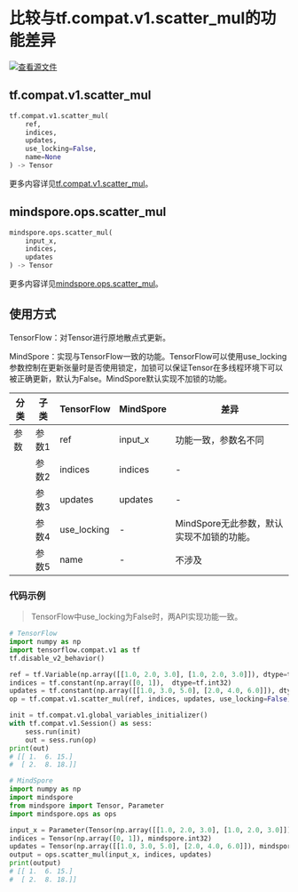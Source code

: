 # 比较与tf.compat.v1.scatter_mul的功能差异

[![查看源文件](https://mindspore-website.obs.cn-north-4.myhuaweicloud.com/website-images/r2.0/resource/_static/logo_source.png)](https://gitee.com/mindspore/docs/blob/r2.0/docs/mindspore/source_zh_cn/note/api_mapping/tensorflow_diff/scatter_mul.md)

## tf.compat.v1.scatter_mul

```python
tf.compat.v1.scatter_mul(
    ref,
    indices,
    updates,
    use_locking=False,
    name=None
) -> Tensor
```

更多内容详见[tf.compat.v1.scatter_mul](https://www.tensorflow.org/versions/r2.6/api_docs/python/tf/compat/v1/scatter_mul)。

## mindspore.ops.scatter_mul

```python
mindspore.ops.scatter_mul(
    input_x,
    indices,
    updates
) -> Tensor
```

更多内容详见[mindspore.ops.scatter_mul](https://www.mindspore.cn/docs/zh-CN/r2.0/api_python/ops/mindspore.ops.scatter_mul.html)。

## 使用方式

TensorFlow：对Tensor进行原地散点式更新。

MindSpore：实现与TensorFlow一致的功能。TensorFlow可以使用use_locking参数控制在更新张量时是否使用锁定，加锁可以保证Tensor在多线程环境下可以被正确更新，默认为False。MindSpore默认实现不加锁的功能。

| 分类 | 子类 | TensorFlow | MindSpore | 差异 |
| --- | --- | --- | --- |---|
|参数 | 参数1 | ref | input_x | 功能一致，参数名不同 |
| | 参数2 | indices | indices | - |
| | 参数3 | updates | updates | - |
| | 参数4 | use_locking | - | MindSpore无此参数，默认实现不加锁的功能。 |
| | 参数5 | name | - | 不涉及 |

### 代码示例

> TensorFlow中use_locking为False时，两API实现功能一致。

```python
# TensorFlow
import numpy as np
import tensorflow.compat.v1 as tf
tf.disable_v2_behavior()

ref = tf.Variable(np.array([[1.0, 2.0, 3.0], [1.0, 2.0, 3.0]]), dtype=tf.float32)
indices = tf.constant(np.array([0, 1]),  dtype=tf.int32)
updates = tf.constant(np.array([[1.0, 3.0, 5.0], [2.0, 4.0, 6.0]]), dtype=tf.float32)
op = tf.compat.v1.scatter_mul(ref, indices, updates, use_locking=False)

init = tf.compat.v1.global_variables_initializer()
with tf.compat.v1.Session() as sess:
    sess.run(init)
    out = sess.run(op)
print(out)
# [[ 1.  6. 15.]
#  [ 2.  8. 18.]]

# MindSpore
import numpy as np
import mindspore
from mindspore import Tensor, Parameter
import mindspore.ops as ops

input_x = Parameter(Tensor(np.array([[1.0, 2.0, 3.0], [1.0, 2.0, 3.0]]), mindspore.float32), name="x")
indices = Tensor(np.array([0, 1]), mindspore.int32)
updates = Tensor(np.array([[1.0, 3.0, 5.0], [2.0, 4.0, 6.0]]), mindspore.float32)
output = ops.scatter_mul(input_x, indices, updates)
print(output)
# [[ 1.  6. 15.]
#  [ 2.  8. 18.]]
```
